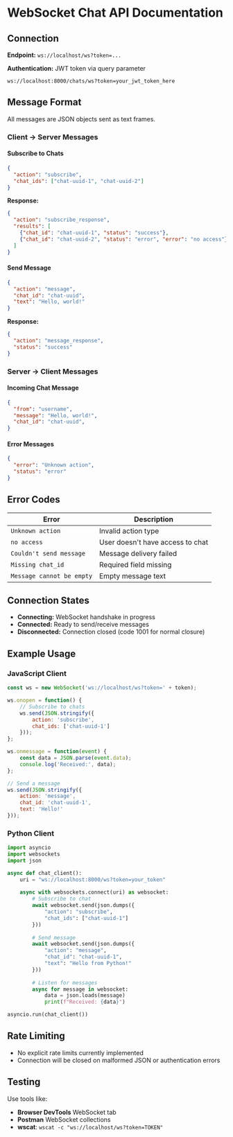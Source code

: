 # WebSocket Chat API Documentation

## Connection

**Endpoint:** `ws://localhost/ws?token=...`

**Authentication:** JWT token via query parameter

```
ws://localhost:8000/chats/ws?token=your_jwt_token_here
```

## Message Format

All messages are JSON objects sent as text frames.

### Client → Server Messages

#### Subscribe to Chats
```json
{
  "action": "subscribe",
  "chat_ids": ["chat-uuid-1", "chat-uuid-2"]
}
```

**Response:**
```json
{
  "action": "subscribe_response",
  "results": [
    {"chat_id": "chat-uuid-1", "status": "success"},
    {"chat_id": "chat-uuid-2", "status": "error", "error": "no access"}
  ]
}
```

#### Send Message
```json
{
  "action": "message",
  "chat_id": "chat-uuid",
  "text": "Hello, world!"
}
```

**Response:**
```json
{
  "action": "message_response",
  "status": "success"
}
```

### Server → Client Messages

#### Incoming Chat Message
```json
{
  "from": "username",
  "message": "Hello, world!",
  "chat_id": "chat-uuid",
}
```

#### Error Messages
```json
{
  "error": "Unknown action",
  "status": "error"
}
```

## Error Codes

| Error | Description |
|-------|-------------|
| `Unknown action` | Invalid action type |
| `no access` | User doesn't have access to chat |
| `Couldn't send message` | Message delivery failed |
| `Missing chat_id` | Required field missing |
| `Message cannot be empty` | Empty message text |

## Connection States

- **Connecting:** WebSocket handshake in progress
- **Connected:** Ready to send/receive messages
- **Disconnected:** Connection closed (code 1001 for normal closure)

## Example Usage

### JavaScript Client
```javascript
const ws = new WebSocket('ws://localhost/ws?token=' + token);

ws.onopen = function() {
    // Subscribe to chats
    ws.send(JSON.stringify({
        action: 'subscribe',
        chat_ids: ['chat-uuid-1']
    }));
};

ws.onmessage = function(event) {
    const data = JSON.parse(event.data);
    console.log('Received:', data);
};

// Send a message
ws.send(JSON.stringify({
    action: 'message',
    chat_id: 'chat-uuid-1',
    text: 'Hello!'
}));
```

### Python Client
```python
import asyncio
import websockets
import json

async def chat_client():
    uri = "ws://localhost:8000/ws?token=your_token"
    
    async with websockets.connect(uri) as websocket:
        # Subscribe to chat
        await websocket.send(json.dumps({
            "action": "subscribe",
            "chat_ids": ["chat-uuid-1"]
        }))
        
        # Send message
        await websocket.send(json.dumps({
            "action": "message", 
            "chat_id": "chat-uuid-1",
            "text": "Hello from Python!"
        }))
        
        # Listen for messages
        async for message in websocket:
            data = json.loads(message)
            print(f"Received: {data}")

asyncio.run(chat_client())
```

## Rate Limiting

- No explicit rate limits currently implemented
- Connection will be closed on malformed JSON or authentication errors

## Testing

Use tools like:
- **Browser DevTools** WebSocket tab
- **Postman** WebSocket collections  
- **wscat**: `wscat -c "ws://localhost/ws?token=TOKEN"`